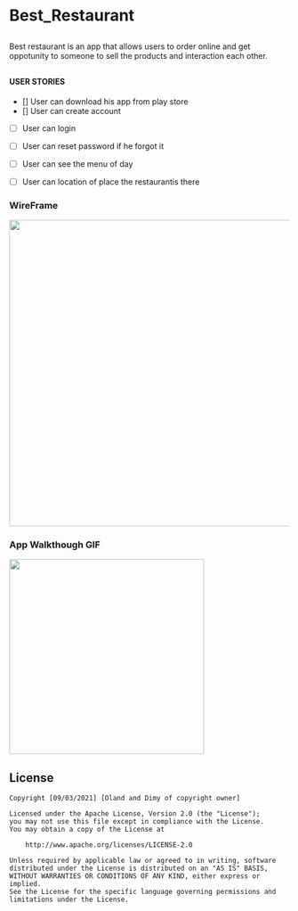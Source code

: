 # Best_Restaurant
## 
Best restaurant is an app that allows users to order online and get oppotunity to someone to sell the products and interaction each other.
## 

#### USER  STORIES
   - []  User can download his app from play store
   - [] User can create account
   - [ ] User can login
   - [ ] User can reset password if he forgot it
   - [ ] User can see the menu of day 
   - [ ] User can location of place  the restaurantis there



### WireFrame
<img src="https://i.imgur.com/VTQEj6S.png" width=550><br>

### App Walkthough GIF

<img src="https://i.imgur.com/LNJx9Cv.gif" width=350><br>

## License

    Copyright [09/03/2021] [Oland and Dimy of copyright owner]

    Licensed under the Apache License, Version 2.0 (the "License");
    you may not use this file except in compliance with the License.
    You may obtain a copy of the License at

        http://www.apache.org/licenses/LICENSE-2.0

    Unless required by applicable law or agreed to in writing, software
    distributed under the License is distributed on an "AS IS" BASIS,
    WITHOUT WARRANTIES OR CONDITIONS OF ANY KIND, either express or implied.
    See the License for the specific language governing permissions and
    limitations under the License.
